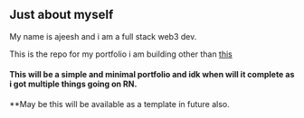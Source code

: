 ## Just about myself

My name is ajeesh and i am a full stack web3 dev.

This is the repo for my portfolio i am building other than [this](https://ajeeshrs.online)

#### This will be a simple and minimal portfolio and idk when will it complete as i got multiple things going on RN.

**May be this will be available as a template in future also.
